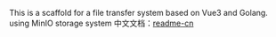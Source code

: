 This is a scaffold for a file transfer system based on Vue3 and Golang.
using MinIO storage system
中文文档：[readme-cn](readme-cn.md)
